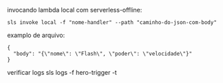 
invocando lambda local com serverless-offline:

`
sls invoke local -f "nome-handler" --path "caminho-do-json-com-body"
`

examplo de arquivo: 

```
{
  "body": "{\"nome\": \"Flash\", \"poder\": \"velocidade\"}"
}
```

verificar logs
sls logs -f hero-trigger -t  